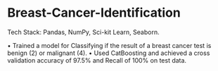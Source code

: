 # Breast-Cancer-Identification

Tech Stack: Pandas, NumPy, Sci-kit Learn, Seaborn.		

•	Trained a model for Classifying if the result of a breast cancer test is benign (2) or malignant (4).
•	Used CatBoosting and achieved a cross validation accuracy of 97.5% and Recall of 100% on test data.

